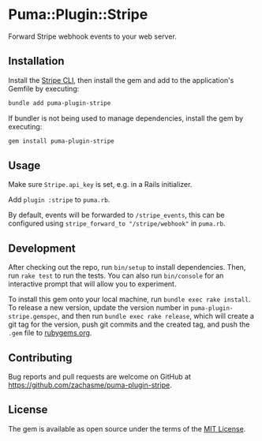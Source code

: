 # Puma::Plugin::Stripe

Forward Stripe webhook events to your web server.

## Installation

Install the [Stripe CLI](https://docs.stripe.com/stripe-cli#install), then install the gem and add to the application's Gemfile by executing:

```bash
bundle add puma-plugin-stripe
```

If bundler is not being used to manage dependencies, install the gem by executing:

```bash
gem install puma-plugin-stripe
```

## Usage

Make sure `Stripe.api_key` is set, e.g. in a Rails initializer.

Add `plugin :stripe` to `puma.rb`.

By default, events will be forwarded to `/stripe_events`, this can be configured using `stripe_forward_to "/stripe/webhook"` in `puma.rb`.

## Development

After checking out the repo, run `bin/setup` to install dependencies. Then, run `rake test` to run the tests. You can also run `bin/console` for an interactive prompt that will allow you to experiment.

To install this gem onto your local machine, run `bundle exec rake install`. To release a new version, update the version number in `puma-plugin-stripe.gemspec`, and then run `bundle exec rake release`, which will create a git tag for the version, push git commits and the created tag, and push the `.gem` file to [rubygems.org](https://rubygems.org).

## Contributing

Bug reports and pull requests are welcome on GitHub at https://github.com/zachasme/puma-plugin-stripe.

## License

The gem is available as open source under the terms of the [MIT License](https://opensource.org/licenses/MIT).
